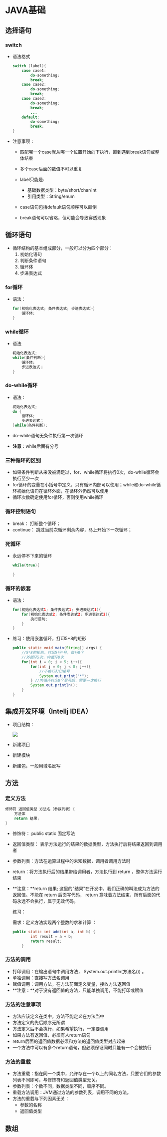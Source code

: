 # JAVA基础

##  选择语句

###  switch

- 语法格式

    ```java
    switch (label){
        case case1:
            do-something;
            break;
        case case2:
            do-something;
            break;
        case case3:
            do-something;
            break;
            ...
        default:
            do-something;
            break;
    }
    ```

- 注意事项：

    - 匹配哪一个case就从哪一个位置开始向下执行，直到遇到break语句或整体结束

    - 多个case后面的数值不可以重复
    - label只能是:
        - 基础数据类型：byte/short/char/int
        - 引用类型：String/enum
    - case语句包括default语句顺序可以颠倒
    - break语句可以省略，但可能会导致穿透现象



##  循环语句

- 循环结构的基本组成部分，一般可以分为四个部分：
    1. 初始化语句
    2. 判断条件语句
    3. 循环体
    4. 步进表达式

###   for循环

- 语法：

    ``` JAVA
    for(初始化表达式; 条件表达式; 步进表达式){
        循环体;
    }
    ```

###   while循环

- 语法

    ```java
    初始化表达式;
    while(条件判断){
        循环体;
        步进表达式；
    }
    ```

###   do-while循环

- 语法：

    ```java
    初始化表达式;
    do {
        循环体;
        步进表达式；
    }while(条件判断);
    ```

- do-while语句无条件执行第一次循环

- **注意**：while后面有分号

###   三种循环的区别

- 如果条件判断从来没被满足过，for、while循环将执行0次，do-while循环会执行至少一次
- for循环的变量在小括号中定义，只有循环内部可以使用；while和do-while循环初始化语句在循环外面，在循环外仍然可以使用
- 循环次数确定使用for循环，否则使用while循环

###   循环控制语句

- break：  打断整个循环；
- continue：  跳过当前次循环剩余内容，马上开始下一次循环；

###   死循环

- 永远停不下来的循环

    ```java
    while(true){
        
    }
    ```

###   循环的嵌套

- 语法：

    ```java
    for(初始化表达式1; 条件表达式1; 步进表达式1){
        for(初始化表达式2; 条件表达式2; 步进表达式2){
            执行语句;
        }
    }
    ```

- 练习：使用嵌套循环，打印5*8的矩形  

    ```java
    public static void main(String[] args) {
        //5*8的矩形，打印5行*号，每行8个
        //外循环5次，内循环8次
        for(int i = 0; i < 5; i++){
    		for(int j = 0; j < 8; j++){
    			//不换行打印星号
    			System.out.print("*");
    		} //内循环打印8个星号后，需要一次换行
    		System.out.println();
    	}
    }
    ```

##   集成开发环境（Intellj IDEA）

- 项目结构：

    <img src="D:\BaiduNetdiskDownload\参考\02-IDEA的项目结构.png"/>

- 新建项目
- 新建模块
- 新建包，一般用域名反写





##   方法

### 定义方法

```java
修饰符 返回值类型 方法名（参数列表）{
    方法体
    return 结果;
}        
```

- 修饰符： public static 固定写法  

- 返回值类型： 表示方法运行的结果的数据类型，方法执行后将结果返回到调用者

- 参数列表：方法在运算过程中的未知数据，调用者调用方法时  

- return：将方法执行后的结果带给调用者，方法执行到 return ，整体方法运行结束  

- **注意：**return 结果; 这里的"结果"在开发中，我们正确的叫法成为方法的返回值。不能在 return 后面写代码， return 意味着方法结束，所有后面的代码永远不会执行，属于无效代码。    

    

    练习：

    需求：定义方法实现两个整数的求和计算  ：

    ```java
    public static int add(int a, int b) {
            int result = a + b;
            return result;
        }
    ```

### 方法的调用

- 打印调用：在输出语句中调用方法， System.out.println(方法名()) 。  
- 单独调用：直接写方法名调用  
- 赋值调用：调用方法，在方法前面定义变量，接收方法返回值  
- **注意：**对于没有返回值的方法，只能单独调用，不能打印或赋值

###   方法的注意事项

- 方法应该定义在类中，方法不能定义在方法当中
- 方法定义的先后顺序无所谓
- 方法定义后不会执行，如果希望执行，一定要调用
- 如果方法有返回值，必须有人return语句
- return后面的返回值数据必须和方法的返回值类型对应起来
- 一个方法中可以有多个return语句，但必须保证同时只能有一个会被执行

###   方法的重载

- 方法重载：指在同一个类中，允许存在一个以上的同名方法，只要它们的参数列表不同即可，与修饰符和返回值类型无关。
- 参数列表：个数不同，数据类型不同，顺序不同。
- 重载方法调用：JVM通过方法的参数列表，调用不同的方法。  
- 方法的重载与下列因素无关：
    - 参数的名称
    - 返回值类型

##  数组











